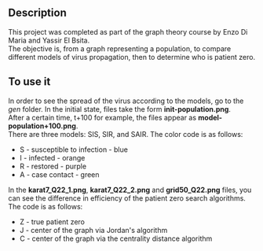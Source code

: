 ## Description
This project was completed as part of the graph theory course by Enzo Di Maria and Yassir El Bsita. <br/>
The objective is, from a graph representing a population, to compare different models of virus propagation, then to determine who is patient zero.

## To use it
In order to see the spread of the virus according to the models, go to the _gen_ folder. In the initial state, files take the form **init-population.png**. <br/>
After a certain time, t+100 for example, the files appear as **model-population+100.png**. <br/>
There are three models: SIS, SIR, and SAIR.
The color code is as follows:
* S - susceptible to infection - blue
* I - infected - orange
* R - restored - purple
* A - case contact - green


In the **karat7_Q22_1.png**, **karat7_Q22_2.png** and **grid50_Q22.png** files, you can see the difference in efficiency of the patient zero search algorithms. <br/>
The code is as follows:
* Z - true patient zero
* J - center of the graph via Jordan's algorithm
* C - center of the graph via the centrality distance algorithm
